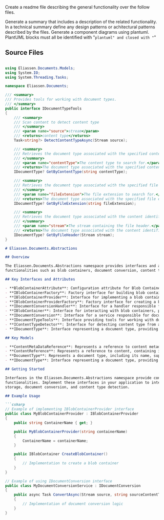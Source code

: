 Create a readme file describing the general functionality over the follow files.

Generate a summary that includes a description of the related functionality.
In a technical summary define any design patterns or achitectural patterns described by the files.
Generate a component diagrams using plantuml.
PlantUML blocks must all be identified with "```plantuml" and closed with "```"

## Source Files

```IDocumentTypeTools.cs

using Eliassen.Documents.Models;
using System.IO;
using System.Threading.Tasks;

namespace Eliassen.Documents;

/// <summary>
/// Provides tools for working with document types.
/// </summary>
public interface IDocumentTypeTools
{
    /// <summary>
    /// Scan content to detect content type
    /// </summary>
    /// <param name="source">stream</param>
    /// <returns>content type</returns>
    Task<string?> DetectContentTypeAsync(Stream source);

    /// <summary>
    /// Retrieves the document type associated with the specified content type.
    /// </summary>
    /// <param name="contentType">The content type to search for.</param>
    /// <returns>The document type associated with the specified content type, or null if no matching document type is found.</returns>
    IDocumentType? GetByContentType(string contentType);

    /// <summary>
    /// Retrieves the document type associated with the specified file extension.
    /// </summary>
    /// <param name="fileExtension">The file extension to search for.</param>
    /// <returns>The document type associated with the specified file extension, or null if no matching document type is found.</returns>
    IDocumentType? GetByFileExtension(string fileExtension);

    /// <summary>
    /// Retrieves the document type associated with the content identified by the file header in the specified stream.
    /// </summary>
    /// <param name="stream">The stream containing the file header.</param>
    /// <returns>The document type associated with the content identified by the file header, or null if no matching document type is found.</returns>
    IDocumentType? GetByFileHeader(Stream stream);
}

```

```Readme.Documents.Abstractions.md
# Eliassen.Documents.Abstractions

## Overview

The Eliassen.Documents.Abstractions namespace provides interfaces and attributes for interacting with document-related 
functionalities such as blob containers, document conversion, content type detection, and document type management.

## Key Interfaces and Attributes

- **BlobContainerAttribute**: Configuration attribute for Blob Containers, specifying the container name.
- **IBlobContainerFactory**: Factory interface for building blob containers by name or type reference.
- **IBlobContainerProvider**: Interface for implementing a blob container for a particular provider type.
- **IBlobContainerProviderFactory**: Factory interface for creating a blob container by name for a specific provider type.
- **IDocumentConversionHandler**: Interface for a handler responsible for document conversion, specifying supported source and destination content types.
- **IBlobContainer**: Interface for interacting with blob containers, providing methods for content retrieval, storage, and deletion.
- **IDocumentConversion**: Interface for a service responsible for document conversion, with a method for converting documents from one format to another.
- **IDocumentTypeTools**: Interface providing tools for working with document types, including content type detection and retrieval of document types by file extension or header.
- **IContentTypeDetector**: Interface for detecting content type from a stream.
- **IDocumentType**: Interface representing a document type, providing information such as supported content types, file extensions, and file headers.

## Key Models

- **ContentMetaDataReference**: Represents a reference to content metadata, including content type, file name, and metadata.
- **ContentReference**: Represents a reference to content, containing information such as content type, file name, and content itself.
- **DocumentType**: Represents a document type, including its name, supported content types, file extensions, and file header.
- **IDocumentType**: Interface representing a document type, providing information such as name, supported content types, file extensions, and file headers.

## Getting Started

Interfaces in the Eliassen.Documents.Abstractions namespace provide contracts for implementing various document-related 
functionalities. Implement these interfaces in your application to integrate document management features such as blob 
storage, document conversion, and content type detection.

## Example Usage

```csharp
// Example of implementing IBlobContainerProvider interface
public class MyBlobContainerProvider : IBlobContainerProvider
{
    public string ContainerName { get; }

    public MyBlobContainerProvider(string containerName)
    {
        ContainerName = containerName;
    }

    public IBlobContainer CreateBlobContainer()
    {
        // Implementation to create a blob container
    }
}

// Example of using IDocumentConversion interface
public class MyDocumentConversionService : IDocumentConversion
{
    public async Task ConvertAsync(Stream source, string sourceContentType, Stream destination, string destinationContentType)
    {
        // Implementation of document conversion logic
    }
}

```

